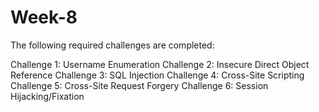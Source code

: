 # Week-8

The following required challenges are completed:

 Challenge 1: Username Enumeration
 Challenge 2: Insecure Direct Object Reference
 Challenge 3: SQL Injection
 Challenge 4: Cross-Site Scripting
 Challenge 5: Cross-Site Request Forgery
 Challenge 6: Session Hijacking/Fixation
